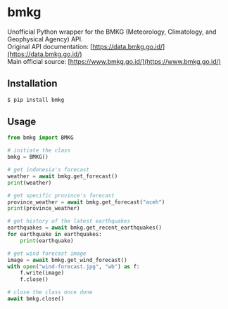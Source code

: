 # bmkg
Unofficial Python wrapper for the BMKG (Meteorology, Climatology, and Geophysical Agency) API.<br>
Original API documentation: [https://data.bmkg.go.id/](https://data.bmkg.go.id/)<br>
Main official source: [https://www.bmkg.go.id/](https://www.bmkg.go.id/)<br>

## Installation
```bash
$ pip install bmkg
```

## Usage
```py
from bmkg import BMKG

# initiate the class
bmkg = BMKG()

# get indonesia's forecast
weather = await bmkg.get_forecast()
print(weather)

# get specific province's forecast
province_weather = await bmkg.get_forecast("aceh")
print(province_weather)

# get history of the latest earthquakes
earthquakes = await bmkg.get_recent_earthquakes()
for earthquake in earthquakes:
    print(earthquake)

# get wind forecast image
image = await bmkg.get_wind_forecast()
with open("wind-forecast.jpg", "wb") as f:
    f.write(image)
    f.close()

# close the class once done
await bmkg.close()
```
